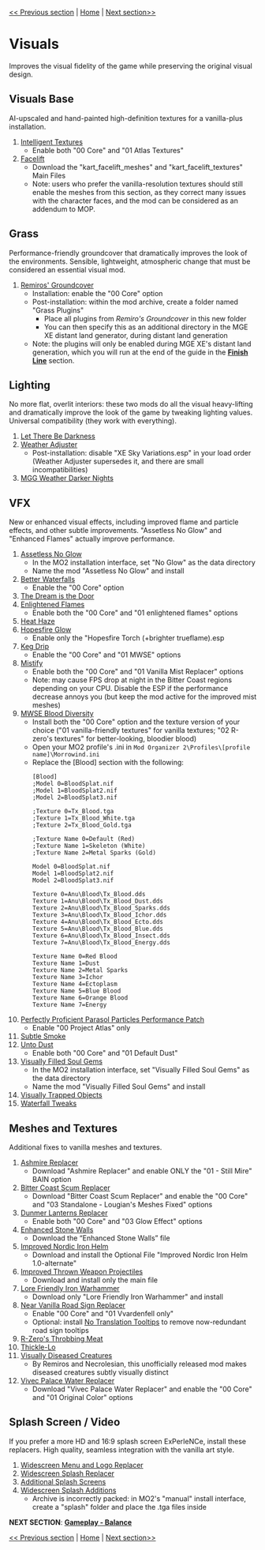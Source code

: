 [<< Previous section](https://github.com/doublemoulinet/Morrowind-Modular-Mod-Guide/blob/master/EXPANDEDCORE.md)
 | [Home](https://github.com/doublemoulinet/Morrowind-Modular-Mod-Guide) | [Next section>>](https://github.com/doublemoulinet/Morrowind-Modular-Mod-Guide/blob/master/BALANCE.md)

# Visuals
Improves the visual fidelity of the game while preserving the original visual design.

## Visuals Base
AI-upscaled and hand-painted high-definition textures for a vanilla-plus installation. 
1. [Intelligent Textures](https://www.nexusmods.com/morrowind/mods/47469?)
	- Enable both "00 Core" and "01 Atlas Textures"
1. [Facelift](https://www.nexusmods.com/morrowind/mods/47617?)
	- Download the "kart_facelift_meshes" and "kart_facelift_textures" Main Files
	- Note: users who prefer the vanilla-resolution textures should still enable the meshes from this section, as they correct many issues with the character faces, and the mod can be considered as an addendum to MOP.
## Grass
Performance-friendly groundcover that dramatically improves the look of the environments. Sensible, lightweight, atmospheric change that must be considered an essential visual mod.
1. [Remiros' Groundcover](https://www.nexusmods.com/morrowind/mods/46733?)
	- Installation: enable the "00 Core" option
	- Post-installation: within the mod archive, create a folder named "Grass Plugins"
		- Place all plugins from *Remiro's Groundcover* in this new folder
		- You can then specify this as an additional directory in the MGE XE distant land generator, during distant land generation
	- Note: the plugins will only be enabled during MGE XE's distant land generation, which you will run at the end of the guide in the [**Finish Line**](https://github.com/doublemoulinet/Morrowind-Modular-Mod-Guide/blob/master/FINISHLINE.md) section.

## Lighting
No more flat, overlit interiors: these two mods do all the visual heavy-lifting and dramatically improve the look of the game by tweaking lighting values. Universal compatibility (they work with everything).
1. [Let There Be Darkness](https://www.nexusmods.com/morrowind/mods/47912?)
1. [Weather Adjuster](https://www.nexusmods.com/morrowind/mods/46816?)
	- Post-installation: disable "XE Sky Variations.esp" in your load order (Weather Adjuster supersedes it, and there are small incompatibilities)
1. [MGG Weather Darker Nights](https://www.nexusmods.com/morrowind/mods/47141?)

## VFX
New or enhanced visual effects, including improved flame and particle effects, and other subtle improvements. "Assetless No Glow" and "Enhanced Flames" actually improve performance.
1. [Assetless No Glow](https://github.com/NullCascade/morrowind-mods)
	- In the MO2 installation interface, set "No Glow" as the data directory
	- Name the mod "Assetless No Glow" and install
1. [Better Waterfalls](https://www.nexusmods.com/morrowind/mods/45424?)
	- Enable the "00 Core" option
1. [The Dream is the Door](https://www.nexusmods.com/morrowind/mods/47423?)
1. [Enlightened Flames](https://www.nexusmods.com/morrowind/mods/48816?)
	- Enable both the "00 Core" and "01 enlightened flames" options
1. [Heat Haze](https://www.nexusmods.com/morrowind/mods/48973)
1. [Hopesfire Glow](https://www.nexusmods.com/morrowind/mods/45855?)
	- Enable only the "Hopesfire Torch (+brighter trueflame).esp
1. [Keg Drip](https://www.nexusmods.com/morrowind/mods/47903?)
	- Enable the "00 Core" and "01 MWSE" options
1. [Mistify](https://www.nexusmods.com/morrowind/mods/48112?)
	- Enable both the "00 Core" and "01 Vanilla Mist Replacer" options
	- Note: may cause FPS drop at night in the Bitter Coast regions depending on your CPU. Disable the ESP if the performance decrease annoys you (but keep the mod active for the improved mist meshes)
1. [MWSE Blood Diversity](https://www.nexusmods.com/morrowind/mods/47913)
	- Install both the "00 Core" option and the texture version of your choice ("01 vanilla-friendly textures" for vanilla textures; "02 R-zero's textures" for better-looking, bloodier blood)
	- Open your MO2 profile's .ini in ```Mod Organizer 2\Profiles\[profile name]\Morrowind.ini```
	- Replace the [Blood] section with the following:
		```
		[Blood]
		;Model 0=BloodSplat.nif
		;Model 1=BloodSplat2.nif
		;Model 2=BloodSplat3.nif

		;Texture 0=Tx_Blood.tga
		;Texture 1=Tx_Blood_White.tga
		;Texture 2=Tx_Blood_Gold.tga

		;Texture Name 0=Default (Red)
		;Texture Name 1=Skeleton (White)
		;Texture Name 2=Metal Sparks (Gold)
		
		Model 0=BloodSplat.nif
		Model 1=BloodSplat2.nif
		Model 2=BloodSplat3.nif

		Texture 0=Anu\Blood\Tx_Blood.dds
		Texture 1=Anu\Blood\Tx_Blood_Dust.dds
		Texture 2=Anu\Blood\Tx_Blood_Sparks.dds
		Texture 3=Anu\Blood\Tx_Blood_Ichor.dds
		Texture 4=Anu\Blood\Tx_Blood_Ecto.dds
		Texture 5=Anu\Blood\Tx_Blood_Blue.dds
		Texture 6=Anu\Blood\Tx_Blood_Insect.dds
		Texture 7=Anu\Blood\Tx_Blood_Energy.dds

		Texture Name 0=Red Blood
		Texture Name 1=Dust
		Texture Name 2=Metal Sparks
		Texture Name 3=Ichor
		Texture Name 4=Ectoplasm
		Texture Name 5=Blue Blood
		Texture Name 6=Orange Blood
		Texture Name 7=Energy
		```
1. [Perfectly Proficient Parasol Particles Performance Patch](https://www.nexusmods.com/morrowind/mods/48923)
	- Enable  "00 Project Atlas" only
1. [Subtle Smoke](https://www.nexusmods.com/morrowind/mods/47341?)
1. [Unto Dust](https://www.nexusmods.com/morrowind/mods/48435?)
	- Enable both "00 Core" and "01 Default Dust"
1. [Visually Filled Soul Gems](https://github.com/NullCascade/morrowind-mods)
	- In the MO2 installation interface, set "Visually Filled Soul Gems" as the data directory
	- Name the mod "Visually Filled Soul Gems" and install
1. [Visually Trapped Objects](https://www.nexusmods.com/morrowind/mods/48936)
1. [Waterfall Tweaks](https://www.nexusmods.com/morrowind/mods/46271?)
	
## Meshes and Textures
Additional fixes to vanilla meshes and textures.
1. [Ashmire Replacer](https://www.nexusmods.com/morrowind/mods/48291?)
	- Download "Ashmire Replacer" and enable ONLY the "01 - Still Mire" BAIN option
1. [Bitter Coast Scum Replacer](https://www.nexusmods.com/morrowind/mods/48291?)
	- Download "Bitter Coast Scum Replacer" and enable the "00 Core" and "03 Standalone - Lougian's Meshes Fixed" options
1. [Dunmer Lanterns Replacer](https://www.nexusmods.com/morrowind/mods/43219?)
	- Enable both "00 Core" and "03 Glow Effect" options
1. [Enhanced Stone Walls](https://www.nexusmods.com/morrowind/mods/45939?)
	- Download the “Enhanced Stone Walls” file
1. [Improved Nordic Iron Helm](https://www.nexusmods.com/morrowind/mods/43816?)
	- Download and install the Optional File "Improved Nordic Iron Helm 1.0-alternate"
1. [Improved Thrown Weapon Projectiles](https://www.nexusmods.com/morrowind/mods/44763?)
	- Download and install only the main file
1. [Lore Friendly Iron Warhammer](https://www.nexusmods.com/morrowind/mods/45939?)
	- Download only "Lore Friendly Iron Warhammer" and install
1. [Near Vanilla Road Sign Replacer](https://www.nexusmods.com/morrowind/mods/44957?)
	- Enable "00 Core" and "01 Vvardenfell only"
	- Optional: install [No Translation Tooltips](https://www.nexusmods.com/morrowind/mods/48540?) to remove now-redundant road sign tooltips
1. [R-Zero's Throbbing Meat](https://www.nexusmods.com/morrowind/mods/45339?)
1. [Thickle-Lo](https://www.nexusmods.com/morrowind/mods/47502?)
1. [Visually Diseased Creatures](https://mega.nz/file/bgI01bjb#LhkjcX4-PK8gCSJZ2OqfaX5dEkFrmvCTqkO3qFw2iHA)
	- By Remiros and Necrolesian, this unofficially released mod makes diseased creatures subtly visually distinct
1. [Vivec Palace Water Replacer](https://www.nexusmods.com/morrowind/mods/48291?)
	- Download "Vivec Palace Water Replacer" and enable the "00 Core" and "01 Original Color" options

## Splash Screen / Video 
If you prefer a more HD and 16:9 splash screen ExPerIeNCe, install these replacers. High quality, seamless integration with the vanilla art style.
1. [Widescreen Menu and Logo Replacer](https://www.nexusmods.com/morrowind/mods/47164?)
1. [Widescreen Splash Replacer](https://www.nexusmods.com/morrowind/mods/47163?)
1. [Additional Splash Screens](https://www.nexusmods.com/morrowind/mods/43319?)
1. [Widescreen Splash Additions](https://www.nexusmods.com/morrowind/mods/48001?)
	- Archive is incorrectly packed: in MO2's "manual" install interface, create a "splash" folder and place the .tga files inside


**NEXT SECTION**:
[**Gameplay - Balance**](https://github.com/doublemoulinet/Morrowind-Modular-Mod-Guide/blob/master/BALANCE.md)

[<< Previous section](https://github.com/doublemoulinet/Morrowind-Modular-Mod-Guide/blob/master/EXPANDEDCORE.md)
 | [Home](https://github.com/doublemoulinet/Morrowind-Modular-Mod-Guide) | [Next section>>](https://github.com/doublemoulinet/Morrowind-Modular-Mod-Guide/blob/master/BALANCE.md)
